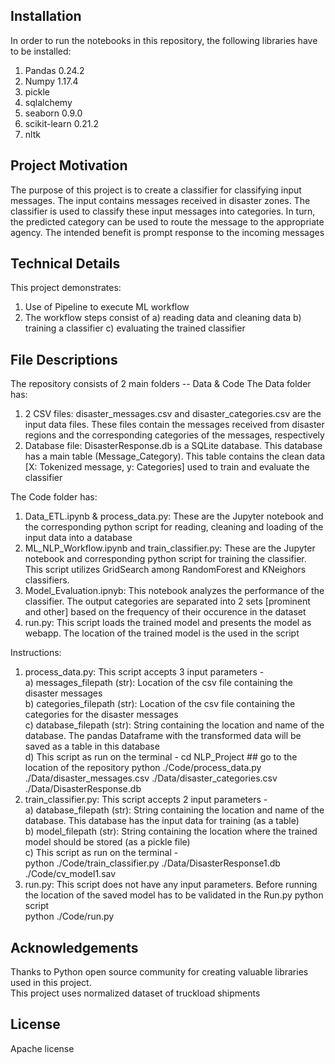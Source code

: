 ## Installation ##
In order to run the notebooks in this repository, the following libraries have to be installed:
1) Pandas 0.24.2
2) Numpy 1.17.4
3) pickle
4) sqlalchemy
5) seaborn 0.9.0
6) scikit-learn 0.21.2
7) nltk

## Project Motivation ##
The purpose of this project is to create a classifier for classifying input messages. The input contains messages received in disaster zones. The classifier is used to classify these input messages into categories. In turn, the predicted category can be used to route the message to the appropriate agency. The intended benefit is prompt response to the incoming messages

## Technical Details ##
This project demonstrates:
1) Use of Pipeline to execute ML workflow
2) The workflow steps consist of 
    a) reading data and cleaning data
    b) training a classifier
    c) evaluating the trained classifier
    
## File Descriptions ##
The repository consists of 2 main folders -- Data & Code
The Data folder has:
1) 2 CSV files: disaster_messages.csv and disaster_categories.csv are the input data files. These files contain the messages received from disaster regions and the corresponding categories of the messages, respectively
2) Database file: DisasterResponse.db is a SQLite database. This database has a main table (Message_Category). This table contains the clean data [X: Tokenized message, y: Categories] used to train and evaluate the classifier

The Code folder has:
1) Data_ETL.ipynb & process_data.py: These are the Jupyter notebook and the corresponding python script for reading, cleaning and loading of the input data into a database
2) ML_NLP_Workflow.ipynb and train_classifier.py: These are the Jupyter notebook and corresponding python script for training the classifier. This script utilizes GridSearch among RandomForest and KNeighors classifiers. 
3) Model_Evaluation.ipnyb: This notebook analyzes the performance of the classifier. The output categories are separated into 2 sets [prominent and other] based on the frequency of their occurence in the dataset
4) run.py: This script loads the trained model and presents the model as webapp. The location of the trained model is the used in the script

Instructions:
1) process_data.py: This script accepts 3 input parameters - </br>
    a) messages_filepath (str): Location of the csv file containing the disaster messages </br>
    b) categories_filepath (str): Location of the csv file containing the categories for the disaster messages </br>
    c) database_filepath (str): String containing the location and name of the database. The pandas Dataframe with the transformed data will be saved as a table in this database </br>
    d) This script as run on the terminal -
        cd NLP_Project ## go to the location of the repository
        python ./Code/process_data.py ./Data/disaster_messages.csv ./Data/disaster_categories.csv ./Data/DisasterResponse.db </br>
2) train_classifier.py: This script accepts 2 input parameters - </br>
    a) database_filepath (str): String containing the location and name of the database. This database has the input data for training (as a table) </br>
    b) model_filepath (str): String containing the location where the trained model should be stored (as a pickle file) </br>
    c) This script as run on the terminal - </br>
        python ./Code/train_classifier.py ./Data/DisasterResponse1.db ./Code/cv_model1.sav
3) run.py: This script does not have any input parameters. Before running the location of the saved model has to be validated in the Run.py python script</br>
    python ./Code/run.py
    
## Acknowledgements ##
Thanks to Python open source community for creating valuable libraries used in this project. <br>
This project uses normalized dataset of truckload shipments

## License ##
Apache license
